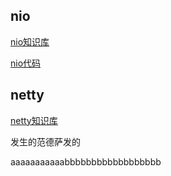 ## nio

[nio知识库](https://www.yuque.com/zhoujie-kegd0/uo274s)

[nio代码](./netty-action)



## netty

[netty知识库](https://www.yuque.com/zhoujie-kegd0/uo274s)


发生的范德萨发的

aaaaaaaaaaabbbbbbbbbbbbbbbbbb
